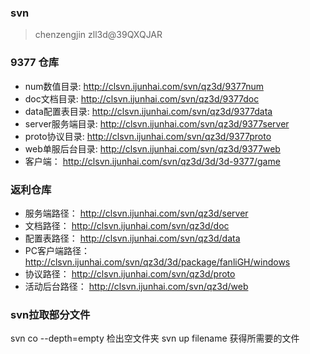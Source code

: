 ### svn
> chenzengjin
> zll3d@39QXQJAR


### 9377 仓库
* num数值目录:    http://clsvn.ijunhai.com/svn/qz3d/9377num
* doc文档目录:    http://clsvn.ijunhai.com/svn/qz3d/9377doc
* data配置表目录:    http://clsvn.ijunhai.com/svn/qz3d/9377data
* server服务端目录:    http://clsvn.ijunhai.com/svn/qz3d/9377server
* proto协议目录:    http://clsvn.ijunhai.com/svn/qz3d/9377proto
* web单服后台目录:    http://clsvn.ijunhai.com/svn/qz3d/9377web
* 客户端：    http://clsvn.ijunhai.com/svn/qz3d/3d/3d-9377/game

### 返利仓库
* 服务端路径：      http://clsvn.ijunhai.com/svn/qz3d/server
* 文档路径：        http://clsvn.ijunhai.com/svn/qz3d/doc
* 配置表路径：      http://clsvn.ijunhai.com/svn/qz3d/data
* PC客户端路径：    http://clsvn.ijunhai.com/svn/qz3d/3d/package/fanliGH/windows
* 协议路径：        http://clsvn.ijunhai.com/svn/qz3d/proto
* 活动后台路径：    http://clsvn.ijunhai.com/svn/qz3d/web

### svn拉取部分文件
svn co --depth=empty 检出空文件夹
svn up filename 获得所需要的文件

